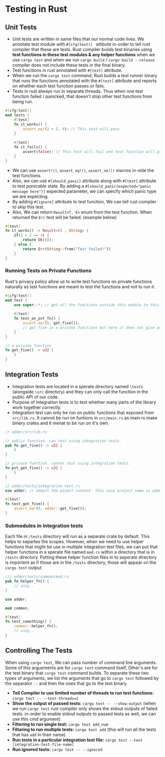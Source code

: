  # Testing in Rust

## Unit Tests
 - Unit tests are written in same files that our normal code lives. We annotate test module with `#[cfg(test)] ` attibute in-order to tell rust compiler that these are tests. Rust compiler builds test binaries using **test functions in these test modules & any helper functions** when we use `cargo test` and when we run `cargo build` / `cargo build --release` compiler does not include these tests in the final binary. 
 - Test functions in rust annotated with `#[test]` attribute. 
 - When we run the `cargo test` command, Rust builds a test runner binary that runs the functions annotated with the `#[test]` attribute and reports on whether each test function passes or fails.
 - Tests in rust always run in separate threads. Thus when one test function failed / panicked, that doesn't stop other test functions from being run. 

```rust
#[cfg(test)]
mod tests {
	#[test]
	fn it_works() {
		assert_eq!(2 + 2, 4); // This test will pass
	}
	
	#[test]
	fn it_fails() {
		assert(false); // This test will fail and test function will panic
	}
}
```

 - We can use `assert!()`, `assert_eq!()`, `assert_ne!()` macros in-side the test functions. 
 - Also, we can use `#[should_panic]` attribute along with `#[test]` attribute to test _panicable_ state. By adding a `#[should_panic(expected="panic message here")]` expected parameter, we can specify which panic type we are expecting. 
 - By adding `#[ignore]` attribute to test function, We can tell rust compiler to skip this test. 
 - Also, We can return `Result<T, E>` enum from the test function. When returned the `Err` test will be failed. (example below)


```rust
#[test]
fn it_works() -> Result<() , String> {
	if(2 + 2 == 4) {
		return Ok(());
	} else {
		return Err(String::from("Test failed!"))
	}
}
``` 
### Running Tests on Private Functions
Rust's privacy policy allow us to write test functions on private functions naturally as test functions are meant to test the functions and not to run it. 
```rust
#[cfg(test)]
mod test {
	use super::*; // get all the functions outside this module to this scope. 
	
	#[test]
	fn test_on_pvt_fn() {
		assert_eq!(5, get_five()); 
		// get_five is a private functions but here it does not give any errors
	}	
}

// a private function
fn get_five() -> u32 {
	5
}
```

## Integration Tests
- Integration tests are located in a sperate directory named `\tests` (alongside `\src` directory)  and they can only call the function in the public API of our code.
- Purpose of Integration tests is to test whether many parts of the library work together correctly. 
- Integration test can only be run on public functions that exposed from `src/lib.rs`. It cannot be run on funtions in `src/main.rs` as main.rs make binary crates and it menat to be run on it's own.  

```rust
// adder/src/lib.rs

// public function. can test using integration tests. 
pub fn get_five() -> u32 {
	5
}

// private function. cannot test using integration tests. 
fn pvt_get_five() -> u32 {
	5
}
```

```rust
// adder/tests/integration_test.rs
use adder; // imoprt the poject content. this case project name is adder.

#[test]
fn test_get_five() {
	assert_eq!(5, adder::get_five());
}

```

### Submodules in Integration tests
Each file in `/tests` directory will run as a separate crate by default. This helps to separtes the scopes. However, when we need to use helper functions that might be use in multiple integration test files, we can put that helper functions in a sperate file named `mod.rs` within a directory that is in `/tests` directory. Putting these helper function files in to seperate directory is importent as if those are in the `/tests` directory, those will appear on the `cargo test` output

```rust
/// adder/tests/common/mod.rs
pub fn helper_fn() {
	// snip..
}
```

```rust
use adder;

mod common;

#[test]
fn test_something() {
	common::helper_fn();
	// snip..
}
```

## Controlling The Tests
When using `cargo test`, We can pass number of command line arguments. Some of this arguements are for `cargo test` command itself, Other's are for the test binary that `cargo test` command builds. To separate these two types of arguments, we list the arguments that go to `cargo test` followed by the separator `--` and then the ones that go to the test binary.

- **Tell Compiler to use limited number of threads to run test functions:** `cargo test -- --test-threads=2`
- **Show the output of passed tests:** `cargo test -- --show-output` (when we run `cargo test` rust compiler only shows the stdout outputs of failed tests. in-order to enable stdout outputs to passed tests as well, we can use this cmd argument)
- **Filtering to run single test:** `cargo test add_num`
- **Filtaring to run multiple tests:** `cargo test add` (this will run all the tests that has `add` in their name)
- **Run tests in a particular integration test file:** `cargo test --test [integration-test-file-name]`
- **Run ignored tests:** `cargo test -- --ignored`
